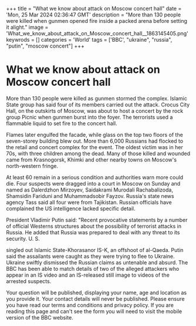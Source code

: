 +++
title = "What we know about attack on Moscow concert hall"
date = 'Mon, 25 Mar 2024 02:36:47 GMT'
description = "More than 130 people were killed when gunmen opened fire inside a packed arena before setting it alight."
image = 'What_we_know_about_attack_on_Moscow_concert_hall__1863145405.png'
keywrods =  []
categories = 'World'
tags = ['BBC', "ukraine", "russia", "putin", "moscow concert"]
+++

# What we know about attack on Moscow concert hall

More than 130 people were killed as gunmen stormed the complex.
Islamic State group has said four of its members carried out the attack.
Crocus City Hall, on the outskirts of Moscow, was about to host a concert by the rock group Picnic when gunmen burst into the foyer.
The terrorists used a flammable liquid to set fire to the concert hall.

Flames later engulfed the facade, while glass on the top two floors of the seven-storey building blew out.
More than 6,000 Russians had flocked to the retail and concert complex for the event.
The oldest victim was in her 70s, with three children among the dead.
Many of those killed and wounded came from Krasnogorsk, Khimki and other nearby towns on Moscow<bb>'s north-western fringe.

At least 60 remain in a serious condition and authorities warn more could die.
Four suspects were dragged into a court in Moscow on Sunday and named as Dalerdzhon Mirzoyev, Saidakrami Murodali Rachabalizoda, Shamsidin Fariduni and Muhammadsobir Fayzov.
Russia<bb>'s state news agency Tass said all four were from Tajikistan.
Russian officials have complained the US intelligence lacked specific detail.

President Vladimir Putin said: <bb>"Recent provocative statements by a number of official Westerns structures about the possibility of terrorist attacks in Russia.
He added that Russia was prepared to deal with any threat to its security.
U.
S.

singled out Islamic State-Khorasanor IS-K, an offshoot of al-Qaeda.
Putin said the assailants were caught as they were trying to flee to Ukraine.
Ukraine swiftly dismissed the Russian claims as untenable and absurd.
The BBC has been able to match details of two of the alleged attackers who appear in an IS video and an IS-released still image to videos of the arrested suspects.

Your question will be published, displaying your name, age and location as you provide it.
Your contact details will never be published.
Please ensure you have read our terms and conditions and privacy policy.
If you are reading this page and can<bb>'t see the form you will need to visit the mobile version of the BBC website.


